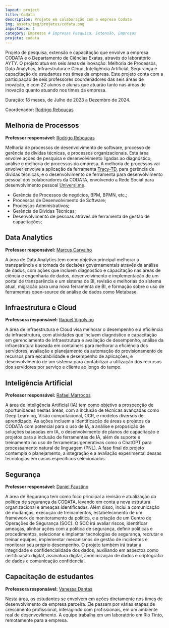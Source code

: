```yaml
---
layout: project
title: Codata
description: Projeto em colaboração com a empresa Codata
img: assets/img/projetos/codata.png
importance: 1
category: Empresas # Empresas Pesquisa, Extensão, Empresas
projeto: codata
---
```


Projeto de pesquisa, extensão e capacitação que envolve a empresa CODATA e o Departamento de Ciências Exatas, através do laboratório AYTY. O projeto atua em seis áreas de inovação: Melhoria de Processos, Data Analytics, Infraestrutura e Cloud, Inteligência Artificial, Segurança e capacitação de estudantes nos times da empresa. Este projeto conta com a participação de seis professores coordenadores das seis áreas de inovação, e com 22 alunos e alunas que atuarão tanto nas áreas de inovação quanto atuando nos times da empresa.

Duração: 18 meses, de Julho de 2023 a Dezembro de 2024.

Coordenador: [Rodrigo Rebouças](/equipe/rodrigor/)

## Melhoria de Processos

**Professor responsável:** [Rodrigo Rebouças](/equipe/rodrigor/)

Melhoria de processos de desenvolvimento de software, processo de gerência de dívidas técnicas, e processos organizacionais. Esta área envolve ações de pesquisa e desenvolvimento ligadas ao diagnóstico, análise e melhoria de processos da empresa. A melhoria de processos vai envolver envolve a aplicação da ferramenta [Tracy-TD](/projects/tracy-td/), para gerência de dívidas técnicas, e o desenvolvimento de ferramenta para desenvolvimento pessoal dos colaboradores da CODATA, envolvendo a Rede Social para desenvolvimento pessoal [Universi.me](/projects/universi.me/).

- Gerência de Processos de negócios, BPM, BPMN, etc.;
- Processos de Desenvolvimento de Software;
- Processos Administrativos;
- Gerência de Dívidas Técnicas;
- Desenvolvimento de pessoas através de ferramenta de gestão de capacitações;


## Data Analytics

**Professor responsável:** [Marcus Carvalho](/equipe/marcuswac/)

A área de Data Analytics tem como objetivo principal melhorar a transparência e a tomada de decisões governamentais através da análise de dados, com ações que incluem diagnóstico e capacitação nas áreas de ciência e engenharia de dados, desenvolvimento e implementação de um portal de transparência e um sistema de BI, revisão e melhorias do sistema atual, migração para uma nova ferramenta de BI, e formação sobre o uso de ferramentas open-source de análise de dados como Metabase.

## Infraestrutura e Cloud

**Professora responsável:** [Raquel Vigolvino](/equipe/raquel_vigolvino/)

A área de Infraestrutura e Cloud visa melhorar o desempenho e a eficiência da infraestrutura, com atividades que incluem diagnóstico e capacitação em gerenciamento de infraestrutura e avaliação de desempenho, análise da infraestrutura baseada em containers para melhorar a eficiência dos servidores, avaliação e planejamento da automação do provisionamento de recursos para escalabilidade e desempenho de aplicações, e desenvolvimento de um sistema para contabilizar a utilização dos recursos dos servidores por serviço e cliente ao longo do tempo.


## Inteligência Artificial

**Professor responsável:** [Rafael Marrocos](/equipe/rafael_magalhaes/)

A área de Inteligência Artificial (IA) tem como objetivo a prospecção de oportunidades nestas áreas, com a inclusão de técnicas avançadas como Deep Learning, Visão computacional, OCR, e modelos diversos de aprendizado. As ações incluem a identificação de áreas e projetos da CODATA com potencial para o uso de IA, a análise e proposição de soluções baseadas em IA, o desenvolvimento de planos de capacitação e projetos para a inclusão de ferramentas de IA, além de suporte e treinamento no uso de ferramentas generativas como o ChatGPT para processamento natural de linguagem (PNL). A fase final do projeto contempla o planejamento, a integração e a avaliação experimental dessas tecnologias em casos específicos selecionados.
## Segurança

**Professor responsável:** [Daniel Faustino](/equipe/daniel_faustino/)

A área de Segurança tem como foco principal a revisão e atualização da política de segurança da CODATA, levando em conta a nova estrutura organizacional e ameaças identificadas. Além disso, inclui a comunicação de mudanças, execução de treinamentos, estabelecimento de um framework de monitoramento da política, e a criação de um Centro de Operações de Segurança (SOC). O SOC irá avaliar riscos, identificar ameaças, alinhar ações com a política de segurança, definir políticas e procedimentos, selecionar e implantar tecnologias de segurança, recrutar e treinar equipes, implementar mecanismos de gestão de incidentes e monitorar seu próprio desempenho. O projeto também irá tratar a integridade e confidencialidade dos dados, auxiliando em aspectos como certificação digital, assinatura digital, anonimização de dados e criptografia de dados e comunicação confidencial.

## Capacitação de estudantes

**Professora responsável:** [Vanessa Dantas](/equipe/vanessa_dantas/)

Nesta área, os estudantes se envolvem em ações diretamente nos times de desenvolvimento da empresa parceira. Ele passam por várias etapas de crescimento profissional, interagindo com profissionais, em um ambiente real de desenvovlimento. A equipe trabalha em um laboratório em Rio Tinto, remotamente para a empresa.


